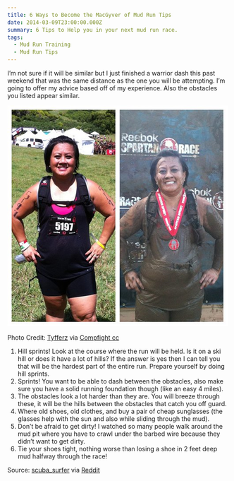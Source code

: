 ```yaml
---
title: 6 Ways to Become the MacGyver of Mud Run Tips
date: 2014-03-09T23:00:00.000Z
summary: 6 Tips to Help you in your next mud run race.
tags:
  - Mud Run Training
  - Mud Run Tips
---
```

I’m not sure if it will be similar but I just finished a warrior dash this past weekend that was the same distance as the one you will be attempting. I’m going to offer my advice based off of my experience. Also the obstacles you listed appear similar.

![mud run tips](/static/img/10801647184_b0a0959597.jpg)

Photo Credit: [Tyfferz](http://www.flickr.com/photos/92506235@N00/10801647184/) via [Compfight cc](http://compfight.com/)

1. Hill sprints! Look at the course where the run will be held. Is it on a ski hill or does it have a lot of hills? If the answer is yes then I can tell you that will be the hardest part of the entire run. Prepare yourself by doing hill sprints.
2. Sprints! You want to be able to dash between the obstacles, also make sure you have a solid running foundation though (like an easy 4 miles).
3. The obstacles look a lot harder than they are. You will breeze through these, it will be the hills between the obstacles that catch you off guard.
4. Where old shoes, old clothes, and buy a pair of cheap sunglasses (the glasses help with the sun and also while sliding through the mud).
5. Don’t be afraid to get dirty! I watched so many people walk around the mud pit where you have to crawl under the barbed wire because they didn’t want to get dirty.
6. Tie your shoes tight, nothing worse than losing a shoe in 2 feet deep mud halfway through the race!

Source: [scuba_surfer](http://www.reddit.com/user/scuba_surfer) via [Reddit](http://www.reddit.com/r/xxfitness/comments/1iw3qd/can_you_guys_offer_any_advice_for_how_to/cb8mwjk)
